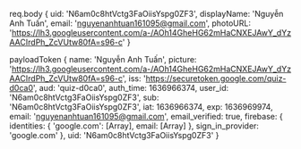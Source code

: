 
req.body {
  uid: 'N6am0c8htVctg3FaOiisYspg0ZF3',
  displayName: 'Nguyễn Anh Tuấn',
  email: 'nguyenanhtuan161095@gmail.com',
  photoURL: 'https://lh3.googleusercontent.com/a-/AOh14GheHG62mHaCNXEJAwY_dYzAACIrdPh_ZcVUtw80fA=s96-c'
}

payloadToken {
  name: 'Nguyễn Anh Tuấn',
  picture: 'https://lh3.googleusercontent.com/a-/AOh14GheHG62mHaCNXEJAwY_dYzAACIrdPh_ZcVUtw80fA=s96-c',
  iss: 'https://securetoken.google.com/quiz-d0ca0',
  aud: 'quiz-d0ca0',
  auth_time: 1636966374,
  user_id: 'N6am0c8htVctg3FaOiisYspg0ZF3',
  sub: 'N6am0c8htVctg3FaOiisYspg0ZF3',
  iat: 1636966374,
  exp: 1636969974,
  email: 'nguyenanhtuan161095@gmail.com',
  email_verified: true,
  firebase: {
    identities: { 'google.com': [Array], email: [Array] },
    sign_in_provider: 'google.com'
  },
  uid: 'N6am0c8htVctg3FaOiisYspg0ZF3'
}